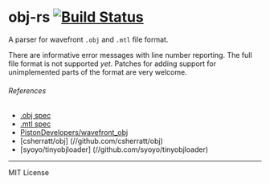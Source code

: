 obj-rs [![Build Status][travis-i]][travis-a]
========

A parser for wavefront `.obj` and `.mtl` file format.

There are informative error messages with line number reporting.
The full file format is not supported *yet*. Patches for adding support for
unimplemented parts of the format are very welcome.

###### References

- [.obj spec](http://www.martinreddy.net/gfx/3d/OBJ.spec)
- [.mtl spec](http://www.fileformat.info/format/material)
- [PistonDevelopers/wavefront_obj](//github.com/PistonDevelopers/wavefront_obj)
- [csherratt/obj]                 (//github.com/csherratt/obj)
- [syoyo/tinyobjloader]           (//github.com/syoyo/tinyobjloader)

--------

MIT License

[travis-i]: https://travis-ci.org/simnalamburt/obj-rs.svg?branch=master
[travis-a]: https://travis-ci.org/simnalamburt/obj-rs
